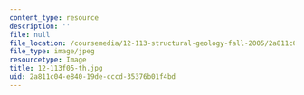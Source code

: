 ```yaml
---
content_type: resource
description: ''
file: null
file_location: /coursemedia/12-113-structural-geology-fall-2005/2a811c04e84019decccd35376b01f4bd_12-113f05-th.jpg
file_type: image/jpeg
resourcetype: Image
title: 12-113f05-th.jpg
uid: 2a811c04-e840-19de-cccd-35376b01f4bd
---
```


